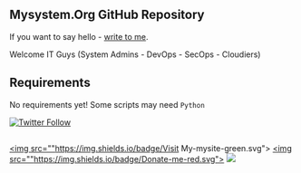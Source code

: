 ## Mysystem.Org GitHub Repository

If you want to say hello - <a href="https://github.com/ssarioglu">write to me</a>.

Welcome IT Guys (System Admins - DevOps - SecOps - Cloudiers)




## Requirements
No requirements yet! Some scripts may need `Python`

[![Twitter Follow](https://img.shields.io/twitter/follow/espadrine.svg?style=social&label=Follow)]()

##
<a href="https://mysystem.org" title="Mysystem.org"><img src=""https://img.shields.io/badge/Visit My-mysite-green.svg"></a>
<a href="https://www.paypal.me/ssarioglu" title="Support project"><img src=""https://img.shields.io/badge/Donate-me-red.svg"></a>
<a href="mailto:serdar.sarioglu@mysystem.org" title="Email"><img src="https://img.shields.io/badge/Email-me-blue.svg"></a>

